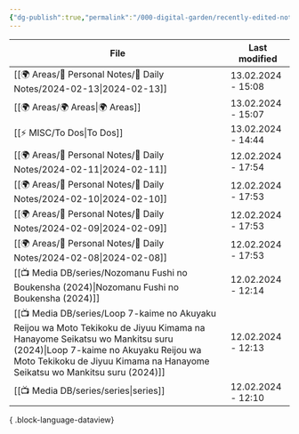 ```yaml
---
{"dg-publish":true,"permalink":"/000-digital-garden/recently-edited-notes/","dgPassFrontmatter":true,"noteIcon":"3","created":"2023-12-14T09:05:52.599+05:30","updated":"2023-12-14T09:12:44.868+05:30"}
---
```


| File                                                                                                                                                                                                                                                 | Last modified      |
| ---------------------------------------------------------------------------------------------------------------------------------------------------------------------------------------------------------------------------------------------------- | ------------------ |
| [[🌍 Areas/📧 Personal Notes/📓 Daily Notes/2024-02-13\|2024-02-13]]                                                                                                                                                                              | 13.02.2024 - 15:08 |
| [[🌍 Areas/🌍 Areas\|🌍 Areas]]                                                                                                                                                                                                                   | 13.02.2024 - 15:07 |
| [[⚡ MISC/To Dos\|To Dos]]                                                                                                                                                                                                                         | 13.02.2024 - 14:44 |
| [[🌍 Areas/📧 Personal Notes/📓 Daily Notes/2024-02-11\|2024-02-11]]                                                                                                                                                                              | 12.02.2024 - 17:54 |
| [[🌍 Areas/📧 Personal Notes/📓 Daily Notes/2024-02-10\|2024-02-10]]                                                                                                                                                                              | 12.02.2024 - 17:53 |
| [[🌍 Areas/📧 Personal Notes/📓 Daily Notes/2024-02-09\|2024-02-09]]                                                                                                                                                                              | 12.02.2024 - 17:53 |
| [[🌍 Areas/📧 Personal Notes/📓 Daily Notes/2024-02-08\|2024-02-08]]                                                                                                                                                                              | 12.02.2024 - 17:53 |
| [[📺 Media DB/series/Nozomanu Fushi no Boukensha (2024)\|Nozomanu Fushi no Boukensha (2024)]]                                                                                                                                                     | 12.02.2024 - 12:14 |
| [[📺 Media DB/series/Loop 7-kaime no Akuyaku Reijou wa Moto Tekikoku de Jiyuu Kimama na Hanayome Seikatsu wo Mankitsu suru (2024)\|Loop 7-kaime no Akuyaku Reijou wa Moto Tekikoku de Jiyuu Kimama na Hanayome Seikatsu wo Mankitsu suru (2024)]] | 12.02.2024 - 12:13 |
| [[📺 Media DB/series/series\|series]]                                                                                                                                                                                                             | 12.02.2024 - 12:10 |

{ .block-language-dataview}